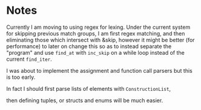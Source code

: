 # Notes

Currently I am moving to using regex for lexing.
Under the current system for skipping previous match groups, I am first regex matching,
and then eliminating those which intersect with &skip,
however it might be better (for performance) to later on change this so as to
instead separate the "program" and use `find_at` with `inc_skip` on a while loop
instead of the current `find_iter`.

I was about to implement the assignment and function call parsers but this is too early.

In fact I should first parse lists of elements with `ConstructionList`,

then defining tuples, or structs and enums will be much easier.
